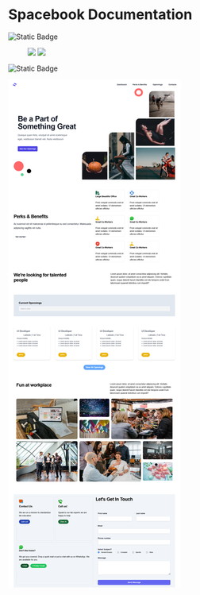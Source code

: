 # Spacebook Documentation

 ![Static Badge](https://img.shields.io/badge/Tech%20Stack-2c315e?style=for-the-badge) 

&nbsp;&nbsp;&nbsp;&nbsp; &nbsp;&nbsp;&nbsp;&nbsp;
![](https://img.shields.io/badge/React-20232A?style=for-the-badge&logo=react&logoColor=61DAFB) 
![](https://img.shields.io/badge/Tailwind_CSS-38B2AC?style=for-the-badge&logo=tailwind-css&logoColor=white)

 ![Static Badge](https://img.shields.io/badge/Output%20Screen-5fb535?style=for-the-badge) 

![Output Screen](https://github.com/rdbhandari/CareerSwift/blob/main/op.png?raw=true)